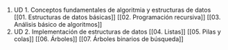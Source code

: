 1. UD 1. Conceptos fundamentales de algoritmia y estructuras de datos
		[[01. Estructuras de datos básicas]]
		[[02. Programación recursiva]]
		[[03. Análisis básico de algoritmos]]
2. UD 2. Implementación de estructuras de datos
	[[04. Listas]]
	[[05. Pilas y colas]]
	[[06. Árboles]]
	[[07. Árboles binarios de búsqueda]]
